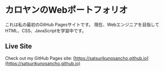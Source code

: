 # カロヤンのWebポートフォリオ
これは私の最初のGitHub Pagesサイトです。
現在、Webエンジニアを目指してHTML、CSS、JavaScriptを学習中です。

## Live Site
Check out my GitHub Pages site: [https://satsurikunosancho.github.io](https://satsurikunosancho.github.io)

